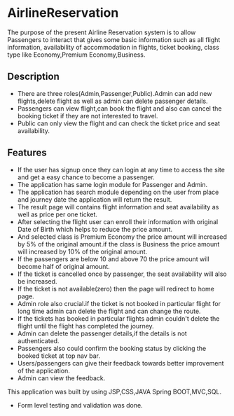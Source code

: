 # AirlineReservation
The purpose of the present Airline Reservation system is to allow Passengers to interact that gives some basic information such as all  flight information,
availability of accommodation in flights, ticket booking, class type like  Economy,Premium Economy,Business.


## Description
   * There are three roles(Admin,Passenger,Public).Admin can add new flights,delete flight as well as admin can delete passenger details.
   * Passengers can view flight,can book the flight and also can cancel the booking ticket if they are not interested to travel.
   * Public can only view the flight and can check the ticket price and seat availability.
    

## Features
   * If the user has signup once they can login at any time to access the site and get a easy chance to become a passenger.
   * The application has same login module for Passenger and Admin. 
   * The application has search module depending on the user from place and journey date the application will return the result.
   * The result page will contains flight information and seat availability as well as price per one ticket.
   * After selecting the flight user can enroll their information with original Date of Birth which helps to reduce the price amount.
   * And selected class is Premium Economy the price amount will increased by 5% of the original amount.if the class is Business the price amount
        will increased by 10% of the original amount.
   * If the passengers are below 10 and above 70 the price amount will become half of original amount.
   * If the ticket is cancelled once by passenger, the seat availability will also be increased. 
   * If the ticket is not available(zero) then the page will redirect to home page.
   * Admin role also crucial.if the ticket is not booked in particular flight for long time admin can delete the flight and can change the route.
   * If the tickets has booked in particular flights admin couldn't delete the flight until the flight has completed the journey.
   * Admin can delete the passenger details,if the details is not authenticated.
   * Passengers also could confirm the booking status by clicking the booked ticket at top nav bar.
   * Users/passengers can give their feedback towards better improvement of the application.
   * Admin can view the feedback.
    
   This application was built by using JSP,CSS,JAVA Spring BOOT,MVC,SQL.
   * Form level testing and validation was done.



    
    
    

    
    
